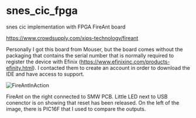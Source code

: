 # snes_cic_fpga
snes cic implementation with FPGA FireAnt board

https://www.crowdsupply.com/xips-technology/fireant

Personally I got this board from Mouser, but the board comes without the packaging that contains the serial number that is normally required to register the device with Efinix (https://www.efinixinc.com/products-efinity.html). I contacted them to create an account in order to download the IDE and have access to support.

![FireAntInAction](https://user-images.githubusercontent.com/27197663/71818958-b9db5280-308a-11ea-8168-270ec73b8fdc.jpg)

FireAnt on the right connected to SMW PCB. Little LED next to USB conenctor is on showing that reset has been released. On the left of the image, there is PIC16F that I used to compare the outputs.
